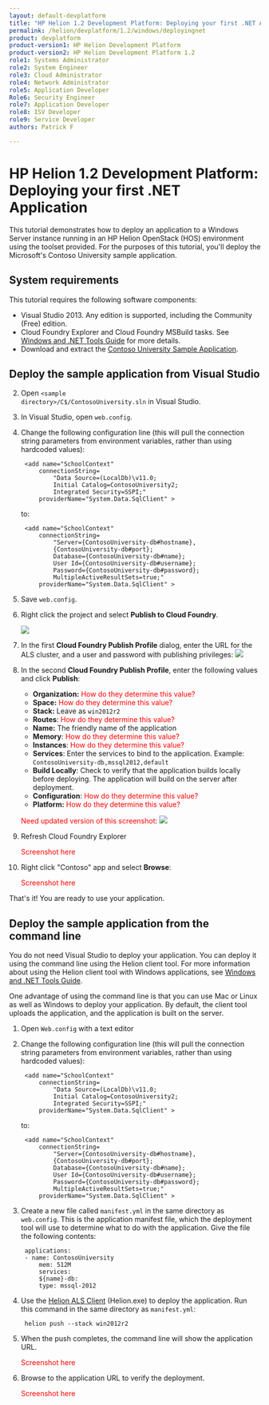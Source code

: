```yaml
---
layout: default-devplatform
title: "HP Helion 1.2 Development Platform: Deploying your first .NET Application"
permalink: /helion/devplatform/1.2/windows/deployingnet
product: devplatform
product-version1: HP Helion Development Platform
product-version2: HP Helion Development Platform 1.2
role1: Systems Administrator 
role2: System Engineer
role3: Cloud Administrator
role4: Network Administrator
role5: Application Developer
Role6: Security Engineer
role7: Application Developer 
role8: ISV Developer
role9: Service Developer
authors: Patrick F

---
```

<!--UNDER REVISION-->

# HP Helion 1.2 Development Platform: Deploying your first .NET Application 

This tutorial demonstrates how to deploy an application to a Windows Server instance running in an HP Helion OpenStack (HOS) environment using the toolset provided. For the purposes of this tutorial, you'll deploy the Microsoft's Contoso University sample application.

## System requirements

This tutorial requires the following software components:

* Visual Studio 2013. Any edition is supported, including the Community (Free) edition.
* Cloud Foundry Explorer and Cloud Foundry MSBuild tasks. See <a href="/helion/devplatform/1.2/windows/tools_guide">Windows and .NET Tools Guide</a> for more details. 
* Download and extract the <a href="https://code.msdn.microsoft.com/ASPNET-MVC-Application-b01a9fe8">Contoso University Sample Application</a>.

## Deploy the sample application from Visual Studio

2. Open <code>&lt;sample directory&gt;/C$/ContosoUniversity.sln</code> in Visual Studio. 
3. In Visual Studio, open <code>web.config</code>.
4. Change the following configuration line (this will pull the connection string parameters from environment variables, rather than using hardcoded values):

		<add name="SchoolContext" 
			connectionString=
				"Data Source=(LocalDb)\v11.0;
				Initial Catalog=ContosoUniversity2;
				Integrated Security=SSPI;" 
			providerName="System.Data.SqlClient" >
	to:

		<add name="SchoolContext" 
			connectionString=
				"Server={ContosoUniversity-db#hostname},
				{ContosoUniversity-db#port};
				Database={ContosoUniversity-db#name};
				User Id={ContosoUniversity-db#username};
				Password={ContosoUniversity-db#password};
				MultipleActiveResultSets=true;" 
			providerName="System.Data.SqlClient" >
5. Save <code>web.config</code>.
6. Right click the project and select **Publish to Cloud Foundry**.
	
	<img src="/media/windows_deploy_contextmenu.png">
 
7. In the first **Cloud Foundry Publish Profile** dialog, enter the URL for the ALS cluster, and a user and password with publishing privileges:
	<img src="/media/windows_publish_credentials.png" />
 
8. In the second **Cloud Foundry Publish Profile**, enter the following values and click **Publish**:
	* **Organization:** <span style="color:red">How do they determine this value?</span>
	* **Space:** <span style="color:red">How do they determine this value?</span>
	* **Stack:** Leave as <code>win2012r2</code>
	* **Routes**: <span style="color:red">How do they determine this value?</span>
	* **Name:** The friendly name of the application
	* **Memory**: <span style="color:red">How do they determine this value?</span>
	* **Instances**: <span style="color:red">How do they determine this value?</span>
	* **Services**: Enter the services to bind to the application. Example: <code>ContosoUniversity-db,mssql2012,default</code>
	* **Build Locally**: Check to verify that the application builds locally before deploying. The application will build on the server after deployment.
	* **Configuration**: <span style="color:red">How do they determine this value?</span>
	* **Platform:** <span style="color:red">How do they determine this value?</span>

	<span style="color:red">Need updated version of this screenshot</span>:
	<img src="/media/windows_publish_deployinfo.png" /> 
 
17. Refresh Cloud Foundry Explorer
 
	<span style="color:red">Screenshot here</span>
18. Right click "Contoso" app and select **Browse**:
 
	<span style="color:red">Screenshot here</span>

That's it! You are ready to use your application.

## Deploy the sample application from the command line

You do not need Visual Studio to deploy your application. You can deploy it using the command line using the Helion client tool. For more information about using the Helion client tool with Windows applications, see <a href="/helion/devplatform/1.2/windows/tools_guide">Windows and .NET Tools Guide</a>.


One advantage of using the command line is that you can use Mac or Linux as well as Windows to deploy your application. By default, the client tool uploads the application, and the application is built on the server.

1. Open <code>Web.config</code> with a text editor
2. Change the following configuration line (this will pull the connection string parameters from environment variables, rather than using hardcoded values):

		<add name="SchoolContext" 
			connectionString=
				"Data Source=(LocalDb)\v11.0;
				Initial Catalog=ContosoUniversity2;
				Integrated Security=SSPI;" 
			providerName="System.Data.SqlClient" >
	to:

		<add name="SchoolContext" 
			connectionString=
				"Server={ContosoUniversity-db#hostname},
				{ContosoUniversity-db#port};
				Database={ContosoUniversity-db#name};
				User Id={ContosoUniversity-db#username};
				Password={ContosoUniversity-db#password};
				MultipleActiveResultSets=true;" 
			providerName="System.Data.SqlClient" >
1. Create a new file called <code>manifest.yml</code> in the same directory as <code>web.config</code>. This is the application manifest file, which the deployment tool will use to determine what to do with the application. Give the file the following contents:
		
		applications:
		- name: ContosoUniversity
 			mem: 512M
  			services:
    		${name}-db:
      		type: mssql-2012

2. Use the <a href="https://docs.hpcloud.com/helion/devplatform/1.1/als/client/download">Helion ALS Client</a> (Helion.exe) to deploy the application. Run this command in the same directory as <code>manifest.yml</code>:
	
		helion push --stack win2012r2 

3. When the push completes, the command line will show the application URL.

	<span style="color:red">Screenshot here</span> 
5. Browse to the application URL to verify the deployment. 

	<span style="color:red">Screenshot here</span> 